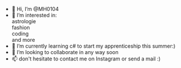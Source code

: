 - 👋 Hi, I’m @MH0104<br>
- 👀 I’m interested in: <br>
astrologie<br>
fashion<br>
coding<br>
and more<br>
- 🌱 I’m currently learning c# to start my apprenticeship this summer:)<br>
- 💞️ I’m looking to collaborate in any way soon<br>
- 📫 don't hesitate to contact me on Instagram or send a mail :)<br>

<!---
MH0104/MH0104 is a ✨ special ✨ repository because its `README.md` (this file) appears on your GitHub profile.
You can click the Preview link to take a look at your changes.
--->
